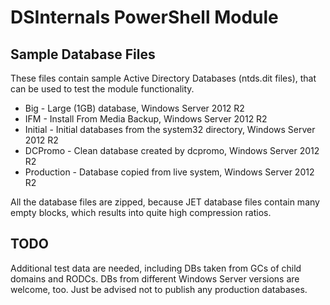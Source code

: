DSInternals PowerShell Module
=============================

Sample Database Files
---------------------

These files contain sample Active Directory Databases (ntds.dit files), that can be used to test the module functionality.

- Big - Large (1GB) database, Windows Server 2012 R2
- IFM - Install From Media Backup, Windows Server 2012 R2
- Initial - Initial databases from the system32 directory, Windows Server 2012 R2
- DCPromo - Clean database created by dcpromo, Windows Server 2012 R2
- Production - Database copied from live system,  Windows Server 2012 R2

All the database files are zipped, because JET database files contain many empty blocks, which results into quite high compression ratios.

TODO
-----

Additional test data are needed, including DBs taken from GCs of child domains and RODCs.
DBs from different Windows Server versions are welcome, too.
Just be advised not to publish any production databases.